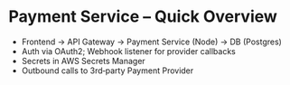 # Payment Service – Quick Overview
- Frontend → API Gateway → Payment Service (Node) → DB (Postgres)
- Auth via OAuth2; Webhook listener for provider callbacks
- Secrets in AWS Secrets Manager
- Outbound calls to 3rd‑party Payment Provider
